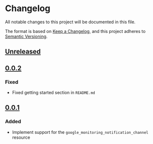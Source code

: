# Changelog

All notable changes to this project will be documented in this file.

The format is based on [Keep a Changelog](https://keepachangelog.com/en/1.0.0/),
and this project adheres to [Semantic Versioning](https://semver.org/spec/v2.0.0.html).

## [Unreleased]

## [0.0.2]

### Fixed

- Fixed getting started section in `README.md`

## [0.0.1]

### Added

- Implement support for the `google_monitoring_notification_channel` resource

[unreleased]: https://github.com/mineiros-io/terraform-google-monitoring-notification-channel/compare/v0.0.2...HEAD
[0.0.2]: https://github.com/mineiros-io/terraform-google-monitoring-notification-channel/releases/tag/v0.0.2
[0.0.1]: https://github.com/mineiros-io/terraform-google-monitoring-notification-channel/releases/tag/v0.0.1
